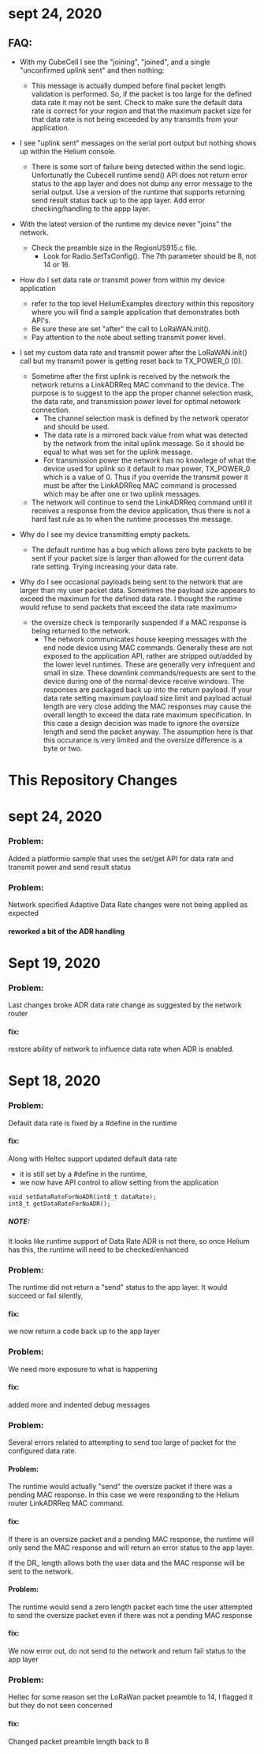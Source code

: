 # sept 24, 2020
## FAQ:

- With my CubeCell I see the "joining", "joined", and a single "unconfirmed uplink sent" and then nothing:
  - This message is actually dumped before final packet length validation is performed. So, if the packet is too large for the defined data rate it may not be sent. Check to make sure the default data rate is correct for your region and that the maximum packet size for that data rate is not being exceeded by any transmits from your application.

- I see "uplink sent" messages on the serial port output but nothing shows up within the Helium console.
  - There is some sort of failure being detected within the send logic. Unfortunatly the Cubecell runtime send() API does not return error status to the app layer and does not dump any error message to the serial output.  Use a version of the runtime that supports returning send result status back up to the app layer. Add error checking/handling to the appp layer.

- With the latest version of the runtime my device never "joins" the network.
  - Check the preamble size in the RegionUS915.c file. 
    - Look for Radio.SetTxConfig(). The 7th parameter should be 8, not 14 or 16.

- How do I set data rate or transmit power from within my device application
  - refer to the top level HeliumExamples directory within this repository where you will find a sample application that demonstrates both API's. 
  - Be sure these are set "after" the call to LoRaWAN.init(). 
  - Pay attention to the note about setting transmit power level.
      
- I set my custom data rate and transmit power after the LoRaWAN.init() call but my transmit power is getting reset back to TX_POWER_0 (0).
  - Sometime after the first uplink is received by the network the network returns a LinkADRReq MAC command to the device. The purpose is to suggest to the app the proper channel selection mask, the data rate, and transmission power level for optimal netowork connection.
    - The channel selection mask is defined by the network operator and should be used.
    - The data rate is a mirrored back value from what was detected by the network from the inital uplink message. So it should be equal to what was set for the uplink message.
    - For transmission power the network has no knowlege of what the device used for uplink so it default to max power, TX_POWER_0 which is a value of 0.
  Thus if you override the transmit power it must be after the LinkADRReq MAC command is processed which may be after one or two uplink messages. 
  - The network will continue to send the LinkADRReq command until it receives a response from the device application, thus there is not a hard fast rule as to when the runtime processes the message.

- Why do I see my device transmitting empty packets.
    - The default runtime has a bug which allows zero byte packets to be sent if your packet size is larger than allowed for the current data rate setting. Trying increasing your data rate.

- Why do I see occasional payloads being sent to the network that are larger than my user packet data. Sometimes the payload size appears to exceed the maximum for the defined data rate. I thought the runtime would refuse to send packets that exceed the data rate maximum>
  - the oversize check is temporarily suspended if a MAC response is being returned to the network.
    - The network communicates house keeping messages with the end node device using MAC commands. Generally these are not exposed to the application API, rather are stripped out/added by the lower level runtimes. These are generally very infrequent and small in size. These downlink commands/requests are sent to the device during one of the normal device receive windows. The responses are packaged back up into the return payload. If your data rate setting maximum payload size limit and payload  actual length are very close adding the MAC responses may cause the overall length to exceed the data rate maximum specification. In this case a design decision was made to ignore the oversize length and send the packet anyway. The assumption here is that this occurance is very limited and the oversize difference is a byte or two. 




# This Repository Changes 
# sept 24, 2020

### Problem:

Added a platformio sample that uses the set/get API for data rate and transmit power and  send result status
### Problem:
Network specified Adaptive Data Rate changes were not being applied as expected
#### reworked a bit of the ADR handling 
# Sept 19, 2020
### Problem:
Last changes broke ADR data rate change as suggested by the network router
#### fix:
restore ability of network to influence data rate when ADR is enabled.

# Sept 18, 2020

### Problem:
Default data rate is fixed by a #define in the runtime
#### fix:
Along with Heltec support updated default data rate
- it is still set by a #define in the runtime,
- we now have API control to allow setting from the application

 ```
 void setDataRateForNoADR(int8_t dataRate);
 int8_t getDataRateForNoADR();
```
##### NOTE:
It looks like runtime support of Data Rate ADR is not there, so
   once Helium has this, the runtime will need to be checked/enhanced

### Problem:
The runtime did not return a "send" status to the app layer. It would
    succeed or fail silently,
#### fix:
we now return a code back up to the app layer

### Problem:
We need more exposure to what is happening
#### fix:
added more and indented debug messages

### Problem:
Several errors related to attempting to send too large of packet for the configured
data rate.
#### Problem:
The runtime would actually "send" the oversize packet if there was a pending MAC response. In this case we were responding to the Helium
     router LinkADRReq MAC command.
#### fix:
If there is an oversize packet and a pending MAC response, the runtime will only send the MAC response and will return an error status to the app layer.

If the DR_ length allows both the user data and the MAC response will be sent to the network.
#### Problem:
The runtime would send a zero length packet each time the user attempted to send the oversize packet even if there was not a pending MAC response
 #### fix:
 We now error out, do not send to the network and return fail status to the app layer
### Problem:
Heltec for some reason set the LoRaWan packet preamble to 14, I flagged it but they do not seen concerned
 #### fix:
 Changed packet preamble length back to 8
 
